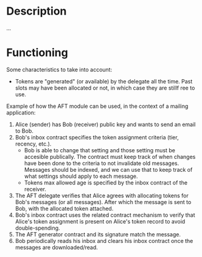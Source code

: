# Description

...

# Functioning

Some characteristics to take into account:

- Tokens are "generated" (or available) by the delegate all the time. Past slots may have been
  allocated or not, in which case they are stillf ree to use.

Example of how the AFT module can be used, in the context of a mailing application:

1. Alice (sender) has Bob (receiver) public key and wants to send an email to Bob.
2. Bob's inbox contract specifies the token assignment criteria (tier, recency, etc.).
   - Bob is able to change that setting and those setting must be accesible publically.
     The contract must keep track of when changes have been done to the criteria to not invalidate old messages.
     Messages should be indexed, and we can use that to keep track of what settings should apply to each message.
   - Tokens max allowed age is specified by the inbox contract of the receiver.
3. The AFT delegate verifies that Alice agrees with allocating tokens for Bob's messages (or all messages). After which the message is sent to Bob, with the allocated token attached.
4. Bob's inbox contract uses the related contract mechanism to verify that Alice's token assignment is present on Alice's token record to avoid double-spending.
5. The AFT generator contract and its signature match the message.
6. Bob periodically reads his inbox and clears his inbox contract once the messages are downloaded/read.
